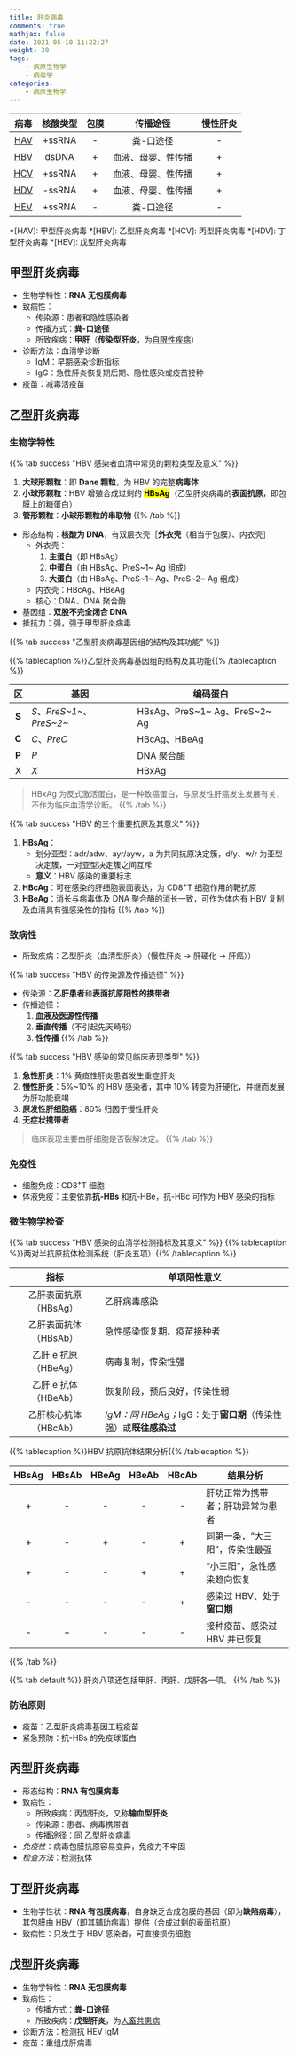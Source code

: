 ```yaml
---
title: 肝炎病毒
comments: true
mathjax: false
date: 2021-05-10 11:22:27
weight: 30
tags:
    - 病原生物学
    - 病毒学
categories:
    - 病原生物学
---
```


| 病毒 | 核酸类型 | 包膜 |      传播途径      | 慢性肝炎 |
|:----:|:--------:|:----:|:------------------:|:--------:|
|  [HAV](#甲型肝炎病毒) |  +ssRNA  |   -  |      粪-口途径     |     -    |
|  [HBV](#乙型肝炎病毒) |   dsDNA  |   +  | 血液、母婴、性传播 |     +    |
|  [HCV](#丙型肝炎病毒) |  +ssRNA  |   +  | 血液、母婴、性传播 |     +    |
|  [HDV](#丁型肝炎病毒) |  -ssRNA  |   +  | 血液、母婴、性传播 |     +    |
|  [HEV](#戊型肝炎病毒) |  +ssRNA  |   -  |      粪-口途径     |     -    |

*[HAV]: 甲型肝炎病毒
*[HBV]: 乙型肝炎病毒
*[HCV]: 丙型肝炎病毒
*[HDV]: 丁型肝炎病毒
*[HEV]: 戊型肝炎病毒

<!--more-->

## 甲型肝炎病毒

- 生物学特性：**RNA 无包膜病毒**
- 致病性：
    - 传染源：患者和隐性感染者
    - 传播方式：**粪-口途径**
    - 所致疾病：**甲肝**（**传染型肝炎**，为<ins>自限性疾病</ins>）
- 诊断方法：血清学诊断
    - IgM：早期感染诊断指标
    - IgG：急性肝炎恢复期后期、隐性感染或疫苗接种
- 疫苗：减毒活疫苗

## 乙型肝炎病毒

### 生物学特性

{{% tab success "HBV 感染者血清中常见的颗粒类型及意义" %}}
1. **大球形颗粒**：即 **Dane 颗粒**，为 HBV 的完整**病毒体**
2. **小球形颗粒**：HBV 增殖合成过剩的 **<mark>HBsAg</mark>**（乙型肝炎病毒的**表面抗原**，即包膜上的糖蛋白）
3. **管形颗粒**：**小球形颗粒的串联物**
{{% /tab %}}

- 形态结构：**核酸为 DNA**，有双层衣壳［**外衣壳**（相当于包膜）、内衣壳］
    - 外衣壳：
        1. **主蛋白**（即 HBsAg）
        2. **中蛋白**（由 HBsAg、PreS~1~ Ag 组成）
        3. **大蛋白**（由 HBsAg、PreS~1~ Ag、PreS~2~ Ag 组成）
    - 内衣壳：HBcAg、HBeAg
    - 核心：DNA、DNA 聚合酶
- 基因组：**双股不完全闭合 DNA**
- 抵抗力：强，强于甲型肝炎病毒

{{% tab success "乙型肝炎病毒基因组的结构及其功能" %}}

{{% tablecaption %}}乙型肝炎病毒基因组的结构及其功能{{% /tablecaption %}}

| 区 | 基因            | 编码蛋白                |
|:--:|-----------------|-------------------------|
| **S**  | *S*、*PreS~1~*、*PreS~2~* | HBsAg、PreS~1~ Ag、PreS~2~ Ag |
| **C**  | *C*、*PreC*         | HBcAg、HBeAg            |
| **P**  | *P*               | DNA 聚合酶              |
| X  | *X*               | HBxAg                   |

> HBxAg 为反式激活蛋白，是一种致癌蛋白，与原发性肝癌发生发展有关，不作为临床血清学诊断。
{{% /tab %}}

{{% tab success "HBV 的三个重要抗原及其意义" %}}
1. **HBsAg**：
    - 划分亚型：adr/adw、ayr/ayw，a 为共同抗原决定簇，d/y、w/r 为亚型决定簇，一对亚型决定簇之间互斥
    - **意义**：HBV 感染的重要标志
2. **HBcAg**：可在感染的肝细胞表面表达，为 CD8<sup>+</sup>T 细胞作用的靶抗原
3. **HBeAg**：消长与病毒体及 DNA 聚合酶的消长一致，可作为体内有 HBV 复制及血清具有强感染性的指标
{{% /tab %}}

### 致病性

- 所致疾病：乙型肝炎（血清型肝炎）（慢性肝炎 → 肝硬化 → 肝癌））

{{% tab success "HBV 的传染源及传播途径" %}}
- 传染源：**乙肝患者**和**表面抗原阳性的携带者**
- 传播途径：
    1. **血液及医源性传播**
    2. **垂直传播**（不引起先天畸形）
    3. **性传播**
{{% /tab %}}

{{% tab success "HBV 感染的常见临床表现类型" %}}
1. **急性肝炎**：1% 黄疸性肝炎患者发生重症肝炎
2. **慢性肝炎**：5%~10% 的 HBV 感染者，其中 10% 转变为肝硬化，并继而发展为肝功能衰竭
3. **原发性肝细胞癌**：80% 归因于慢性肝炎
4. **无症状携带者**

> 临床表现主要由肝细胞是否裂解决定。
{{% /tab %}}

### 免疫性

- 细胞免疫：CD8<sup>+</sup>T 细胞
- 体液免疫：主要依靠**抗-HBs** 和抗-HBe，抗-HBc 可作为 HBV 感染的指标

### 微生物学检查

{{% tab success "HBV 感染的血清学检测指标及其意义" %}}
{{% tablecaption %}}两对半抗原抗体检测系统（肝炎五项）{{% /tablecaption %}}

|          指标         | 单项阳性意义                                              |
|:---------------------:|-----------------------------------------------------------|
| 乙肝表面抗原（HBsAg） | 乙肝病毒感染                                              |
| 乙肝表面抗体（HBsAb） | 急性感染恢复期、疫苗接种者                                |
|  乙肝 e 抗原（HBeAg） | 病毒复制，传染性强                                        |
|  乙肝 e 抗体（HBeAb） | 恢复阶段，预后良好，传染性弱                              |
| 乙肝核心抗体（HBcAb） | <i>IgM：同 HBeAg；</i>IgG：处于**窗口期**（传染性强）或**既往感染过**    |

{{% tablecaption %}}HBV 抗原抗体结果分析{{% /tablecaption %}}

| HBsAg | HBsAb | HBeAg | HBeAb | HBcAb | 结果分析                             |
|:-----:|:-----:|:-----:|:-----:|:-----:|--------------------------------------|
|   +   |   -   |   -   |   -   |   -   | 肝功正常为携带者；肝功异常为患者     |
|   +   |   -   |   +   |   -   |   +   | 同第一条，“大三阳”，传染性最强       |
|   +   |   -   |   -   |   +   |   +   | “小三阳”，急性感染趋向恢复           |
|   -   |   -   |   -   |   -   |   +   | 感染过 HBV、处于**窗口期**               |
|   -   |   +   |   -   |   -   |   -   | 接种疫苗、感染过 HBV 并已恢复        |
{{% /tab %}}

{{% tab default %}}
肝炎八项还包括甲肝、丙肝、戊肝各一项。
{{% /tab %}}

### 防治原则

- 疫苗：乙型肝炎病毒基因工程疫苗
- 紧急预防：抗-HBs 的免疫球蛋白

## 丙型肝炎病毒

- 形态结构：**RNA 有包膜病毒**
- 致病性：
    - 所致疾病：丙型肝炎，又称**输血型肝炎**
    - 传染源：患者、病毒携带者
    - 传播途径：同 [乙型肝炎病毒](#乙型肝炎病毒)
- *免疫性*：病毒包膜抗原容易变异，免疫力不牢固
- *检查方法*：检测抗体

## 丁型肝炎病毒

- 生物学性状：**RNA 有包膜病毒**，自身缺乏合成包膜的基因（即为**缺陷病毒**），其包膜由 HBV（即其辅助病毒）提供（合成过剩的表面抗原）
- 致病性：只发生于 HBV 感染者，可直接损伤细胞

## 戊型肝炎病毒

- 生物学特性：**RNA 无包膜病毒**
- 致病性：
    - 传播方式：**粪-口途径**
    - 所致疾病：**戊型肝炎**，为<ins>人畜共患病</ins>
- 诊断方法：检测抗 HEV IgM
- 疫苗：重组戊肝病毒

